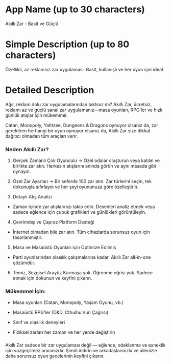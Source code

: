 # App Name (up to 30 characters)
Akıllı Zar - Basit ve Güçlü

# Simple Description (up to 80 characters)
Özellikli, az reklamsız zar uygulaması. Basit, kullanışlı ve her oyun için ideal

# Detailed Description

Ağır, reklam dolu zar uygulamalarından bıktınız mı?
Akıllı Zar, ücretsiz, reklamı az ve güçlü sanal zar uygulamanız—masa oyunları, RPG'ler ve hızlı günlük atışlar için mükemmel.

Catan, Monopoly, Yahtzee, Dungeons & Dragons oynuyor olsanız da, zar gerektiren herhangi bir oyun oynuyor olsanız da, Akıllı Zar size dikkat dağıtıcı olmadan tüm araçları verir.

### Neden Akıllı Zar?
1. Gerçek Zamanlı Çok Oyunculu
-> Özel odalar oluşturun veya katılın ve birlikte zar atın. Herkesin atışlarını anında görün ve aynı masada gibi oynayın.

2. Özel Zar Ayarları
-> Bir seferde 100 zar atın. Zar türlerini seçin, tek dokunuşla sıfırlayın ve her şeyi oyununuza göre özelleştirin.

3. Detaylı Atış Analizi
- Zaman içinde zar atışlarınızı takip edin. Desenleri analiz etmek veya sadece eğlence için çubuk grafikleri ve günlükleri görüntüleyin.

4. Çevrimdışı ve Çapraz Platform Desteği
- İnternet olmadan bile zar atın. Tüm cihazlarda sorunsuz oyun için tasarlanmıştır.

5. Masa ve Masaüstü Oyunları için Optimize Edilmiş
- Parti oyunlarından olasılık çalışmalarına kadar, Akıllı Zar all-in-one çözümdür.

6. Temiz, Sezgisel Arayüz
Karmaşa yok. Öğrenme eğrisi yok. Sadece atmak için dokunun ve keyfini çıkarın.

### Mükemmel İçin:
- Masa oyunları (Catan, Monopoly, Yaşam Oyunu, vb.)

- Masaüstü RPG'ler (D&D, Cthulhu'nun Çağrısı)

- Sınıf ve olasılık deneyleri

- Fiziksel zarları her zaman ve her yerde değiştirin

###
Akıllı Zar sadece bir zar uygulaması değil — eğlence, odaklanma ve esneklik için vazgeçilmez aracınızdır.
Şimdi indirin ve arkadaşlarınızla ve ailenizle daha sorunsuz oyun gecelerinin keyfini çıkarın. 